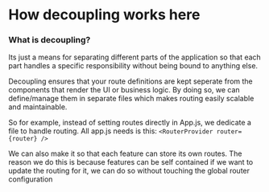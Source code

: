 # How decoupling works here

### What is decoupling?
Its just a means for separating different parts of the application so that each part handles a specific responsibility without being bound to anything else. 

Decoupling ensures that your route definitions are kept seperate from the components that render the UI or business logic. By doing so, we can define/manage them in separate files which makes routing easily scalable and maintainable. 

So for example, instead of setting routes directly in App.js, we dedicate a file to handle routing. All app.js needs is this: ```<RouterProvider router={router} />```

We can also make it so that each feature can store its own routes. The reason we do this is because features can be self contained if we want to update the routing for it, we can do so without touching the global router configuration